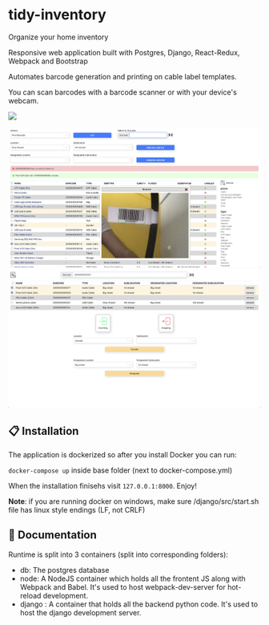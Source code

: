 # tidy-inventory
Organize your home inventory

Responsive web application built with Postgres, Django, React-Redux, Webpack and Bootstrap

Automates barcode generation and printing on cable label templates.

You can scan barcodes with a barcode scanner or with your device's webcam.

<img src="https://img.shields.io/github/license/verdienste/discord-q3-status">

![browse](pics/browse.png)
![browse](pics/transit.png)

## 📋 Installation
The application is dockerized so after you install Docker you can run:

```docker-compose up``` 
inside base folder (next to docker-compose.yml)

When the installation finisehs visit ```127.0.0.1:8000```. Enjoy!

<b>Note</b>: if you are running docker on windows, make sure /django/src/start.sh file has linux style endings (LF, not CRLF)

## 📖 Documentation
Runtime is split into 3 containers (split into corresponding folders):
- db: The postgres database
- node: A NodeJS container which holds all the frontent JS along with Webpack and Babel. It's used to host webpack-dev-server for hot-reload development.
- django : A container that holds all the backend python code. It's used to host the django development server.
